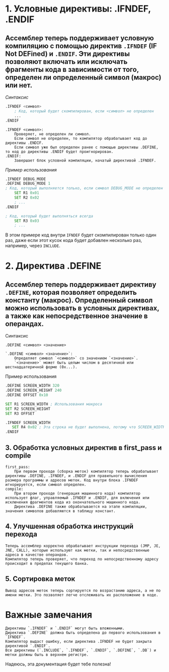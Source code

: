 

# 1. Условные директивы: .IFNDEF, .ENDIF

## Ассемблер теперь поддерживает условную компиляцию с помощью директив `.IFNDEF` (IF Not DEFined) и `.ENDIF`. Эти директивы позволяют включать или исключать фрагменты кода в зависимости от того, определен ли определенный символ (макрос) или нет.
_Синтаксис_
```asm
.IFNDEF <символ>
    ; Код, который будет скомпилирован, если <символ> не определен
    ...
.ENDIF
```
    .IFNDEF <символ>:
        Проверяет, не определен ли символ.
        Если символ не определен, то компилятор обрабатывает код до директивы .ENDIF.
        Если символ уже был определен ранее с помощью директивы .DEFINE, то код до директивы .ENDIF будет проигнорирован.
    .ENDIF:
        Завершает блок условной компиляции, начатый директивой .IFNDEF.

_Пример использования_

```asm
.IFNDEF DEBUG_MODE
.DEFINE DEBUG_MODE 1
; Код, который выполняется только, если символ DEBUG_MODE не определен
    SET R1 0x01
    SET R2 0x02
    ; ...
.ENDIF

; Код, который будет выполняться всегда
    SET R3 0x03
    ; ...
```

В этом примере код внутри `IFNDEF` будет скомпилирован только один раз, даже если этот кусок кода будет добавлен несколько раз, например, через `INCLUDE`.
# 2. Директива .DEFINE

## Ассемблер теперь поддерживает директиву `.DEFINE`, которая позволяет определить константу (макрос). Определенный символ можно использовать в условных директивах, а также как непосредственное значение в операндах.
Синтаксис

`.DEFINE <символ> <значение>`

    `.DEFINE <символ> <значение>`:
        Определяет символ `<символ>` со значением `<значение>`.
        `<значение>` может быть целым числом в десятичной или шестнадцатеричной форме (0x...).

Пример использования
```asm
.DEFINE SCREEN_WIDTH 320
.DEFINE SCREEN_HEIGHT 240
.DEFINE OFFSET 0x10

SET R1 SCREEN_WIDTH ; Использования макроса
SET R2 SCREEN_HEIGHT
SET R3 OFFSET

.IFNDEF SCREEN_WIDTH
   SET R4 0x02 ; Эта строка не будет выполнена, потому что SCREEN_WIDTH определен
.ENDIF
```
## 3. Обработка условных директив в first_pass и compile

    first_pass:
        При первом проходе (сборка меток) компилятор теперь обрабатывает директивы .DEFINE, .IFNDEF, и .ENDIF для правильного вычисления размера программы и адресов меток. Код внутри блока .IFNDEF игнорируется, если символ определен.
    compile:
        При втором проходе (генерация машинного кода) компилятор использует флаг, управляемый .IFNDEF и .ENDIF, для включения или исключения фрагментов кода из окончательного машинного кода.
        Директива .DEFINE также обрабатывается на этапе компиляции, значения символов добавляются в таблицу констант.

## 4. Улучшенная обработка инструкций перехода

    Теперь ассемблер корректно обрабатывает инструкции перехода (JMP, JE, JNE, CALL), которые используют как метки, так и непосредственные адреса в качестве операндов.
    Компилятор теперь проверяет, что переход по непосредственному адресу происходит в пределах текущего банка.

## 5. Сортировка меток

    Вывод адресов меток теперь сортируется по возрастанию адреса, а не по имени метки. Это позволяет легче отслеживать их расположение в коде.

# Важные замечания

    Директивы `.IFNDEF` и `.ENDIF` могут быть вложенными.
    Директива `.DEFINE` должна быть определена до первого использования в `IFNDEF`.
    Компилятор выдаст ошибку, если директива .IFNDEF не будет закрыта директивой `.ENDIF`.
    Все директивы (`.INCLUDE`, `.IFNDEF`, `.ENDIF`, `.DEFINE`, `.DB`) и метки должны быть в верхнем регистре.


Надеюсь, эта документация будет тебе полезна!
